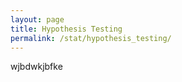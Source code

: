```yaml
---
layout: page
title: Hypothesis Testing
permalink: /stat/hypothesis_testing/
---
```

wjbdwkjbfke

